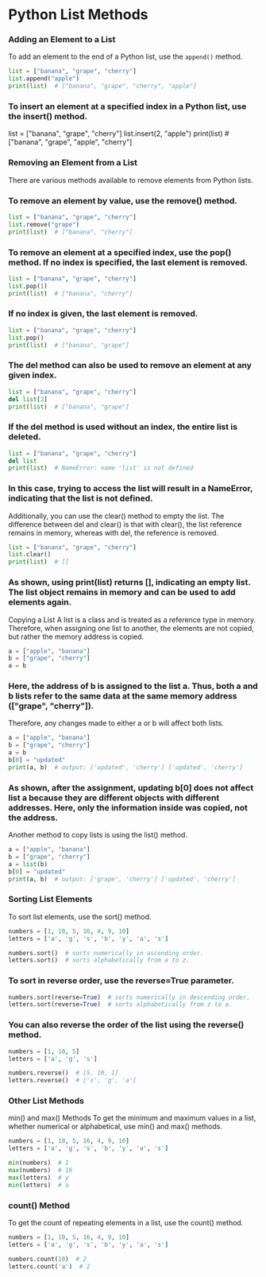 # Python List Methods

### Adding an Element to a List

To add an element to the end of a Python list, use the `append()` method.

```python
list = ["banana", "grape", "cherry"]
list.append("apple")
print(list)  # ["banana", "grape", "cherry", "apple"]
```

### To insert an element at a specified index in a Python list, use the insert() method.
list = ["banana", "grape", "cherry"]
list.insert(2, "apple")
print(list)  # ["banana", "grape", "apple", "cherry"]


### Removing an Element from a List
There are various methods available to remove elements from Python lists.

### To remove an element by value, use the remove() method.
```python
list = ["banana", "grape", "cherry"]
list.remove("grape")
print(list)  # ["banana", "cherry"]
```

### To remove an element at a specified index, use the pop() method. If no index is specified, the last element is removed.
```python
list = ["banana", "grape", "cherry"]
list.pop(1)
print(list)  # ["banana", "cherry"]
```

### If no index is given, the last element is removed.
```python
list = ["banana", "grape", "cherry"]
list.pop()
print(list)  # ["banana", "grape"]
```

### The del method can also be used to remove an element at any given index.
```python
list = ["banana", "grape", "cherry"]
del list[2]
print(list)  # ["banana", "grape"]
```

### If the del method is used without an index, the entire list is deleted.
```python
list = ["banana", "grape", "cherry"]
del list
print(list)  # NameError: name 'list' is not defined
```

### In this case, trying to access the list will result in a NameError, indicating that the list is not defined.

Additionally, you can use the clear() method to empty the list. The difference between del and clear() is that with clear(), the list reference remains in memory, whereas with del, the reference is removed.
```python
list = ["banana", "grape", "cherry"]
list.clear()
print(list)  # []
```

### As shown, using print(list) returns [], indicating an empty list. The list object remains in memory and can be used to add elements again.

Copying a List
A list is a class and is treated as a reference type in memory. Therefore, when assigning one list to another, the elements are not copied, but rather the memory address is copied.
```python
a = ["apple", "banana"]
b = ["grape", "cherry"]
a = b
```

### Here, the address of b is assigned to the list a. Thus, both a and b lists refer to the same data at the same memory address (["grape", "cherry"]).

Therefore, any changes made to either a or b will affect both lists.
```python
a = ["apple", "banana"]
b = ["grape", "cherry"]
a = b
b[0] = "updated"
print(a, b)  # output: ['updated', 'cherry'] ['updated', 'cherry']
```

### As shown, after the assignment, updating b[0] does not affect list a because they are different objects with different addresses. Here, only the information inside was copied, not the address.

Another method to copy lists is using the list() method.
```python
a = ["apple", "banana"]
b = ["grape", "cherry"]
a = list(b)
b[0] = "updated"
print(a, b)  # output: ['grape', 'cherry'] ['updated', 'cherry']
```

### Sorting List Elements
To sort list elements, use the sort() method.
```python
numbers = [1, 10, 5, 16, 4, 9, 10]
letters = ['a', 'g', 's', 'b', 'y', 'a', 's']

numbers.sort()  # sorts numerically in ascending order.
letters.sort()  # sorts alphabetically from a to z.
```

### To sort in reverse order, use the reverse=True parameter.
```python
numbers.sort(reverse=True)  # sorts numerically in descending order.
letters.sort(reverse=True)  # sorts alphabetically from z to a.
```

### You can also reverse the order of the list using the reverse() method.
```python
numbers = [1, 10, 5]
letters = ['a', 'g', 's']

numbers.reverse()  # [5, 10, 1]
letters.reverse()  # ['s', 'g', 'a']
```

### Other List Methods
min() and max() Methods
To get the minimum and maximum values in a list, whether numerical or alphabetical, use min() and max() methods.
```python
numbers = [1, 10, 5, 16, 4, 9, 10]
letters = ['a', 'g', 's', 'b', 'y', 'a', 's']

min(numbers)  # 1
max(numbers)  # 16
max(letters)  # y
min(letters)  # a
```

### count() Method
To get the count of repeating elements in a list, use the count() method.
```python
numbers = [1, 10, 5, 16, 4, 9, 10]
letters = ['a', 'g', 's', 'b', 'y', 'a', 's']

numbers.count(10)  # 2
letters.count('a')  # 2
